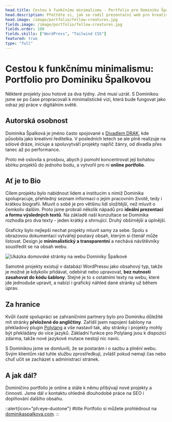 ```yaml
---
head.title: Cestou k funkčnímu minimalismu - Portfolio pro Dominiku Špalkovou
head.description: Přečtěte si, jak se rodil prezentační web pro kreativní autorku.
head.image: /image/portfolio/fellow-creatures.jpg
fields.image: /image/portfolio/fellow-creatures.jpg
fields.order: 100
fields.skills: ["WordPress", "Tailwind CSS"]
featured: true
type: "full"
---
```


# **Cestou k funkčnímu minimalismu:** <br />Portfolio pro Dominiku Špalkovou

Některé projekty jsou hotové za dva týdny. Jiné musí uzrát. S Dominikou jsme se po čase propracovali k minimalistické vizi, která bude fungovat jako odraz její práce v digitálním světě.

## Autorská osobnost

Dominika Špalková je jméno často spojované s [Divadlem DRAK](https://draktheatre.cz/), kde působila jako kreativní ředitelka. V posledních letech se ale plně realizuje na sólové dráze, iniciuje a spoluvytváří projekty napříč žánry, od divadla přes tanec až po performance.

Proto mě oslovila s prosbou, abych jí pomohl koncentrovat její bohatou sbírku projektů do jednoho bodu, a vytvořil pro ni **online portfolio**.

## Ať je to Bio

Cílem projektu bylo nabídnout lidem a institucím s nimiž Dominika spolupracuje, přehledný seznam informací o jejím pracovním životě, tedy i krátkou biografii. Mluvit o sobě je pro většinu lidí složitější, než mluvit o čemkoliv dalším. Proto jsme probrali několik nápadů pro **ideální prezentaci a formu výsledných textů**. Na základě naší konzultace se Dominika rozhodla pro dva texty - jeden krátký a shrnující. Druhý obšírnější a úplnější.

Graficky bylo nejlepší nechat projekty mluvit samy za sebe. Spolu s obrazovou dokumentací vytvářejí poutavý obsah, kterým si čtenář může listovat. Design je **minimalistický a transparentní** a nechává návštěvníky soustředit se na obsah webu.

![Ukázka domovské stránky na webu Dominiky Špalkové](/image/portfolio/dominika-spalkova/dominika-spalkova-homepage.webp)

Samotné projekty existují v databázi WordPressu jako obsahový typ, takže je možné je kdykoliv přidávat, odebírat nebo upravovat, **bez nutnosti zasahovat do kódu šablony**. Stejné je to s ostatními texty na webu, které jde jednoduše upravit, a nabízí i grafický náhled dané stránky už během úprav.

## Za hranice

Kvůli časté spolupráci se zahraničními partnery bylo pro Dominiku důležité mít stránky **přeložené do angličtiny**. Zařídil jsem napojení šablony na překladový plugin [Polylang](https://polylang.pro/) a vše nastavil tak, aby stránky i projekty mohly být překládány do více jazyků. Základní funkce pro Polylang jsou k dispozici zdarma, takže nové jazykové mutace nestojí nic navíc.

S Dominikou jsme se domluvili, že se postarám i o sazbu a plnění webu. Svým klientům rád tuhle službu zprostředkuji, zvlášť pokud nemají čas nebo chuť učit se zacházet s administrací stránek.

## A jak dál?

Dominičino portfolio je online a stále k němu přibývají nové projekty a činnosti. Jsme dál v kontaktu ohledně dlouhodobé práce na SEO i doplňování dalšího obsahu.

::alert{icon="ph:eye-duotone"}
#title
Portfolio si můžete prohlédnout na [dominikaspalkova.com](https://dominikaspalkova.com/).
::
